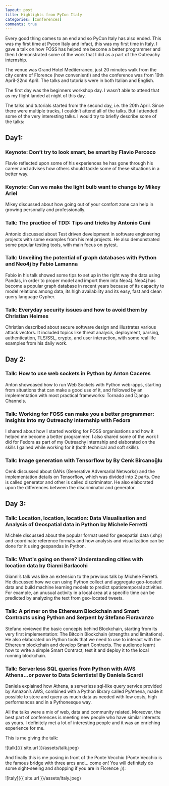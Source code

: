 ```yaml
---
layout: post
title: Highlights from PyCon Italy
categories: [Conferences]
comments: true
---
```


Every good thing comes to an end and so PyCon Italy has also ended. This was my first time at Pycon Italy and infact, this was my first time in Italy. I gave a talk on how FOSS has helped me become a better programmer and then I demonstrated some of the work that I did as a part of the Outreachy internship.

The venue was Grand Hotel Mediterraneo, just 20 minutes walk from the city centre of Florence (how convenient!) and the conference was from 19th April-22nd April. The talks and tutorials were in both Italian and English.

The first day was the beginners workshop day. I wasn’t able to attend that as my flight landed at night of this day.

The talks and tutorials started from the second day, i.e. the 20th April. Since there were multiple tracks, I couldn’t attend all of the talks. But I attended some of the very interesting talks. I would try to briefly describe some of the talks:

## Day1: ##

### Keynote: Don’t try to look smart, be smart by Flavio Percoco ###
Flavio reflected upon some of his experiences he has gone through his career and advises how others should tackle some of these situations in a better way.

### Keynote: Can we make the light bulb want to change by Mikey Ariel ###
Mikey discussed about how going out of your comfort zone can help in growing personally and professionally.

### Talk: The practice of TDD: Tips and tricks by Antonio Cuni ###
Antonio discussed about Test driven development in software engineering projects with some examples from his real projects. He also demonstrated some popular testing tools, with main focus on pytest.

### Talk: Unveiling the potential of graph databases with Python and Neo4j by Fabio Lamanna ###
Fabio in his talk showed some tips to set up in the right way the data using Pandas, in order to proper model and import them into Neo4j. Neo4j has become a popular graph database in recent years because of its capacity to model relations among data, its high availability and its easy, fast and clean query language Cypher.

### Talk: Everyday security issues and how to avoid them by Christian Heimes ###
Christian described about secure software design and illustrates various attack vectors. It included topics like threat analysis, deployment, parsing, authentication, TLS/SSL, crypto, and user interaction, with some real life examples from his daily work.

## Day 2: ##

### Talk: How to use web sockets in Python by Anton Caceres ###
Anton showcased how to run Web Sockets with Python web-apps, starting from situations that can make a good use of it, and followed by an implementation with most practical frameworks: Tornado and Django Channels.

### Talk: Working for FOSS can make you a better programmer: Insights into my Outreachy internship with Fedora ###
I shared about how I started working for FOSS organisations and how it helped me become a better programmer. I also shared some of the work I did for Fedora as part of my Outreachy internship and elaborated on the skills I gained while working for it (both technical and soft skills).

### Talk: Image generation with Tensorflow by By Cenk Bircanoğlu ###
Cenk discussed about GANs (Generative Adversarial Networks) and the implementation details on Tensorflow, which was divided into 2 parts. One is called generator and other is called discriminator. He also elaborated upon the differences between the discriminator and generator.


## Day 3: ##

### Talk: Location, location, location: Data Visualisation and Analysis of Geospatial data in Python by Michele Ferretti ###
Michele discussed about the popular format used for geospatial data (.shp) and coordinate reference formats and how analysis and visualization can be done for it using geopandas in Python.

### Talk: What's going on there? Understanding cities with location data by Gianni Barlacchi ###
Gianni’s talk was like an extension to the previous talk by Michele Ferretti. He discussed how we can using Python collect and aggregate geo-located data and build machine learning models to predict spatiotemporal activities. For example, an unusual activity in a local area at a specific time can be predicted by analyzing the text from geo-located tweets.

### Talk: A primer on the Ethereum Blockchain and Smart Contracts using Python and Serpent by Stefano Fioravanzo ###
Stefano reviewed the basic concepts behind Blockchain, starting from its very first implementation: The Bitcoin Blockchain (strengths and limitations). He also elaborated on Python tools that we need to use to interact with the Ethereum blockchain and develop Smart Contracts. The audience learnt how to write a simple Smart Contract, test it and deploy it to the  local running blockchain.

### Talk: Serverless SQL queries from Python with AWS Athena...or power to Data Scientists! By Daniela Scardi ###
Daniela explained how Athena, a serverless sql-like query service provided by Amazon’s AWS, combined with a Python library called PyAthena, made it possible to store and query as much data as needed with low costs, high performances and in a Pythonesque way.

All the talks were a mix of web, data and community related. Moreover, the best part of conferences is meeting new people who have similar interests as yours. I definitely met a lot of interesting people and it was an enriching experience for me.


This is me giving the talk:

![talk]({{ site.url }}/assets/talk.jpeg)


And finally this is me posing in front of the Ponte Vecchio (Ponte Vecchio is the famous bridge with three arcs and… come on! You will definitely do some sight-seeing and shopping if you are in Florence ;)):

![italy]({{ site.url }}/assets/italy.jpeg)
